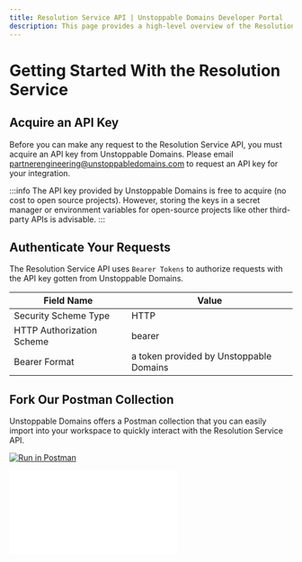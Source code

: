 ```yaml
---
title: Resolution Service API | Unstoppable Domains Developer Portal
description: This page provides a high-level overview of the Resolution Service API hosted by Unstoppable Domains.
---
```


# Getting Started With the Resolution Service

## Acquire an API Key

Before you can make any request to the Resolution Service API, you must acquire an API key from Unstoppable Domains. Please email <partnerengineering@unstoppabledomains.com> to request an API key for your integration.

:::info
The API key provided by Unstoppable Domains is free to acquire (no cost to open source projects). However, storing the keys in a secret manager or environment variables for open-source projects like other third-party APIs is advisable.
:::

## Authenticate Your Requests

The Resolution Service API uses `Bearer Tokens` to authorize requests with the API key gotten from Unstoppable Domains.

| Field Name | Value |
| - | - |
| Security Scheme Type | HTTP |
| HTTP Authorization Scheme | bearer |
| Bearer Format | a token provided by Unstoppable Domains |

## Fork Our Postman Collection

Unstoppable Domains offers a Postman collection that you can easily import into your workspace to quickly interact with the Resolution Service API.

[![Run in Postman](https://run.pstmn.io/button.svg)](https://god.gw.postman.com/run-collection/19507736-52bf9f35-1608-4dc4-a96d-e62682b59199?action=collection%2Ffork&collection-url=entityId%3D19507736-52bf9f35-1608-4dc4-a96d-e62682b59199%26entityType%3Dcollection%26workspaceId%3D6762865c-b510-4216-ba7f-45cd07f164c7#?env%5BResolution%20Service%20-%20Open%20API%5D=W3sia2V5IjoiYmFzZV91cmwiLCJ2YWx1ZSI6Imh0dHBzOi8vcmVzb2x2ZS51bnN0b3BwYWJsZWRvbWFpbnMuY29tIiwiZW5hYmxlZCI6dHJ1ZSwidHlwZSI6ImRlZmF1bHQiLCJzZXNzaW9uVmFsdWUiOiJodHRwczovL3Jlc29sdmUudW5zdG9wcGFibGVkb21haW5zLmNvbSIsInNlc3Npb25JbmRleCI6MH0seyJrZXkiOiJhcGlfa2V5IiwidmFsdWUiOiIiLCJlbmFibGVkIjp0cnVlLCJ0eXBlIjoic2VjcmV0Iiwic2Vzc2lvblZhbHVlIjoiIiwic2Vzc2lvbkluZGV4IjoxfV0=)

<embed src="/snippets/_discord.md" />
